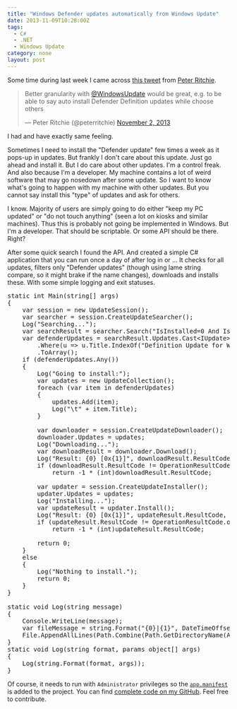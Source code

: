 ```yaml
---
title: "Windows Defender updates automatically from Windows Update"
date: 2013-11-09T10:28:00Z
tags:
  - C#
  - .NET
  - Windows Update
category: none
layout: post
---
```

Some time during last week I came across <a href="https://twitter.com/peterritchie/status/396693697577775106">this tweet</a> from <a href="https://twitter.com/peterritchie">Peter Ritchie</a>.

<blockquote class="twitter-tweet"><p>Better granularity with <a href="https://twitter.com/WindowsUpdate">@WindowsUpdate</a> would be great, e.g. to be able to say auto install Defender Definition updates while choose others</p>&mdash; Peter Ritchie (@peterritchie) <a href="https://twitter.com/peterritchie/statuses/396693697577775106">November 2, 2013</a></blockquote>
<script async src="//platform.twitter.com/widgets.js" charset="utf-8"></script>

I had and have exactly same feeling.

<!-- excerpt -->

Sometimes I need to install the "Defender update" few times a week as it pops-up in updates. But frankly I don't care about this update. Just go ahead and install it. But I do care about other updates. I'm a control freak. And also because I'm a developer. My machine contains a lot of weird software that may go nosedown after some update. So I want to know what's going to happen with my machine with other updates. But you cannot say install this "type" of updates and ask for others.

I know. Majority of users are simply going to do either "keep my PC updated" or "do not touch anything" (seen a lot on kiosks and similar machines). Thus this is probably not going be implemented in Windows. But I'm a developer. That should be scriptable. Or some API should be there. Right?

After some quick search I found the API. And created a simple C# application that you can run once a day of after log in or ... It checks for all updates, filters only "Defender updates" (though using lame string compare, so it might brake if the name changes), downloads and installs these. With some simple logging and exit statuses.

<pre class="brush:csharp">
static int Main(string[] args)
{
	var session = new UpdateSession();
	var searcher = session.CreateUpdateSearcher();
	Log("Searching...");
	var searchResult = searcher.Search("IsInstalled=0 And IsHidden=0");
	var defenderUpdates = searchResult.Updates.Cast&lt;IUpdate&gt;()
		.Where(u =&gt; u.Title.IndexOf("Definition Update for Windows Defender", StringComparison.Ordinal) &gt;= 0)
		.ToArray();
	if (defenderUpdates.Any())
	{
		Log("Going to install:");
		var updates = new UpdateCollection();
		foreach (var item in defenderUpdates)
		{
			updates.Add(item);
			Log("\t" + item.Title);
		}

		var downloader = session.CreateUpdateDownloader();
		downloader.Updates = updates;
		Log("Downloading...");
		var downloadResult = downloader.Download();
		Log("Result: {0} [0x{1}]", downloadResult.ResultCode, downloadResult.HResult.ToString("X"));
		if (downloadResult.ResultCode != OperationResultCode.orcSucceeded)
			return -1 * (int)downloadResult.ResultCode;

		var updater = session.CreateUpdateInstaller();
		updater.Updates = updates;
		Log("Installing...");
		var updateResult = updater.Install();
		Log("Result: {0} [0x{1}]", updateResult.ResultCode, updateResult.HResult.ToString("X"));
		if (updateResult.ResultCode != OperationResultCode.orcSucceeded)
			return -1 * (int)updateResult.ResultCode;

		return 0;
	}
	else
	{
		Log("Nothing to install.");
		return 0;
	}
}

static void Log(string message)
{
	Console.WriteLine(message);
	var fileMessage = string.Format("{0}|{1}", DateTimeOffset.Now.ToString(), message);
	File.AppendAllLines(Path.Combine(Path.GetDirectoryName(Assembly.GetEntryAssembly().Location), "log.log"), new[] { fileMessage });
}
static void Log(string format, params object[] args)
{
	Log(string.Format(format, args));
}
</pre>

Of course, it needs to run with `Administrator` privileges so the <a href="https://github.com/cincuranet/WindowsDefenderWUAutomatic/blob/master/src/WindowsDefenderWUAutomatic/app.manifest">`app.manifest`</a> is added to the project. You can find <a href="https://github.com/cincuranet/WindowsDefenderWUAutomatic">complete code on my GitHub</a>. Feel free to contribute. 